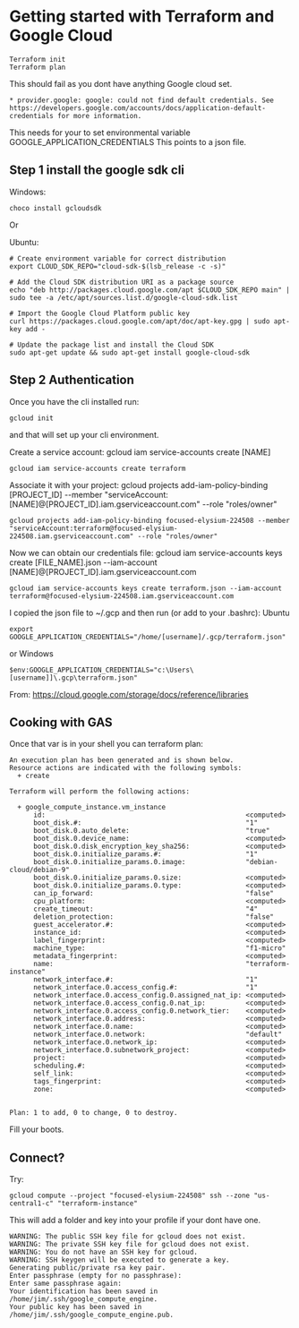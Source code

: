 # Getting started with Terraform and Google Cloud
```
Terraform init
Terraform plan
```
This should fail as you dont have anything Google cloud set.
```
* provider.google: google: could not find default credentials. See https://developers.google.com/accounts/docs/application-default-credentials for more information.
```
This needs for your to set environmental variable
GOOGLE_APPLICATION_CREDENTIALS
This points to a json file.

## Step 1 install the google sdk cli
Windows:
```
choco install gcloudsdk
```
Or

Ubuntu:

```
# Create environment variable for correct distribution
export CLOUD_SDK_REPO="cloud-sdk-$(lsb_release -c -s)"

# Add the Cloud SDK distribution URI as a package source
echo "deb http://packages.cloud.google.com/apt $CLOUD_SDK_REPO main" | sudo tee -a /etc/apt/sources.list.d/google-cloud-sdk.list

# Import the Google Cloud Platform public key
curl https://packages.cloud.google.com/apt/doc/apt-key.gpg | sudo apt-key add -

# Update the package list and install the Cloud SDK
sudo apt-get update && sudo apt-get install google-cloud-sdk
```

## Step 2 Authentication
Once you have the cli installed run:
```
gcloud init
```
and that will set up your cli environment.

Create a service account:
gcloud iam service-accounts create [NAME]
```
gcloud iam service-accounts create terraform
```

Associate it with your project:
gcloud projects add-iam-policy-binding [PROJECT_ID] --member "serviceAccount:[NAME]@[PROJECT_ID].iam.gserviceaccount.com" --role "roles/owner"
```
gcloud projects add-iam-policy-binding focused-elysium-224508 --member "serviceAccount:terraform@focused-elysium-224508.iam.gserviceaccount.com" --role "roles/owner"
```
Now we can obtain our credentials file:
gcloud iam service-accounts keys create [FILE_NAME].json --iam-account [NAME]@[PROJECT_ID].iam.gserviceaccount.com

```
gcloud iam service-accounts keys create terraform.json --iam-account terraform@focused-elysium-224508.iam.gserviceaccount.com
```

I copied the json file to ~/.gcp and then run (or add to your .bashrc):
Ubuntu
```
export GOOGLE_APPLICATION_CREDENTIALS="/home/[username]/.gcp/terraform.json"
```
or Windows
```
$env:GOOGLE_APPLICATION_CREDENTIALS="c:\Users\[username]]\.gcp\terraform.json"
```

From:
https://cloud.google.com/storage/docs/reference/libraries

## Cooking with GAS
Once that var is in your shell you can terraform plan:

```
An execution plan has been generated and is shown below.
Resource actions are indicated with the following symbols:
  + create

Terraform will perform the following actions:

  + google_compute_instance.vm_instance
      id:                                                  <computed>
      boot_disk.#:                                         "1"
      boot_disk.0.auto_delete:                             "true"
      boot_disk.0.device_name:                             <computed>
      boot_disk.0.disk_encryption_key_sha256:              <computed>
      boot_disk.0.initialize_params.#:                     "1"
      boot_disk.0.initialize_params.0.image:               "debian-cloud/debian-9"
      boot_disk.0.initialize_params.0.size:                <computed>
      boot_disk.0.initialize_params.0.type:                <computed>
      can_ip_forward:                                      "false"
      cpu_platform:                                        <computed>
      create_timeout:                                      "4"
      deletion_protection:                                 "false"
      guest_accelerator.#:                                 <computed>
      instance_id:                                         <computed>
      label_fingerprint:                                   <computed>
      machine_type:                                        "f1-micro"
      metadata_fingerprint:                                <computed>
      name:                                                "terraform-instance"
      network_interface.#:                                 "1"
      network_interface.0.access_config.#:                 "1"
      network_interface.0.access_config.0.assigned_nat_ip: <computed>
      network_interface.0.access_config.0.nat_ip:          <computed>
      network_interface.0.access_config.0.network_tier:    <computed>
      network_interface.0.address:                         <computed>
      network_interface.0.name:                            <computed>
      network_interface.0.network:                         "default"
      network_interface.0.network_ip:                      <computed>
      network_interface.0.subnetwork_project:              <computed>
      project:                                             <computed>
      scheduling.#:                                        <computed>
      self_link:                                           <computed>
      tags_fingerprint:                                    <computed>
      zone:                                                <computed>


Plan: 1 to add, 0 to change, 0 to destroy.

```
Fill your boots.

## Connect?
Try:
```
gcloud compute --project "focused-elysium-224508" ssh --zone "us-central1-c" "terraform-instance"
```
This will add a folder and key into your profile if your dont have one.
```
WARNING: The public SSH key file for gcloud does not exist.
WARNING: The private SSH key file for gcloud does not exist.
WARNING: You do not have an SSH key for gcloud.
WARNING: SSH keygen will be executed to generate a key.
Generating public/private rsa key pair.
Enter passphrase (empty for no passphrase):
Enter same passphrase again:
Your identification has been saved in /home/jim/.ssh/google_compute_engine.
Your public key has been saved in /home/jim/.ssh/google_compute_engine.pub.
```
